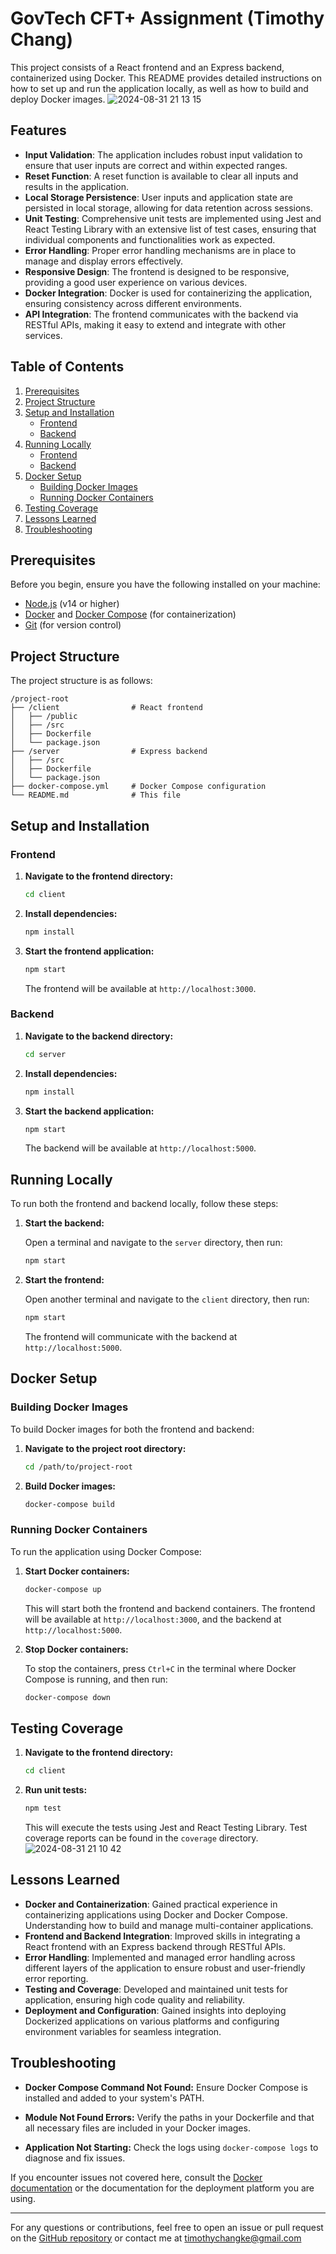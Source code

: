 # GovTech CFT+ Assignment (Timothy Chang)

This project consists of a React frontend and an Express backend, containerized using Docker. This README provides detailed instructions on how to set up and run the application locally, as well as how to build and deploy Docker images.
![2024-08-31 21 13 15](https://github.com/user-attachments/assets/e16c9038-89e6-408e-a749-edd3250a152c)

## Features

- **Input Validation**: The application includes robust input validation to ensure that user inputs are correct and within expected ranges.
- **Reset Function**: A reset function is available to clear all inputs and results in the application.
- **Local Storage Persistence**: User inputs and application state are persisted in local storage, allowing for data retention across sessions.
- **Unit Testing**: Comprehensive unit tests are implemented using Jest and React Testing Library with an extensive list of test cases, ensuring that individual components and functionalities work as expected.
- **Error Handling**: Proper error handling mechanisms are in place to manage and display errors effectively.
- **Responsive Design**: The frontend is designed to be responsive, providing a good user experience on various devices.
- **Docker Integration**: Docker is used for containerizing the application, ensuring consistency across different environments.
- **API Integration**: The frontend communicates with the backend via RESTful APIs, making it easy to extend and integrate with other services.

## Table of Contents

1. [Prerequisites](#prerequisites)
2. [Project Structure](#project-structure)
3. [Setup and Installation](#setup-and-installation)
   - [Frontend](#frontend)
   - [Backend](#backend)
4. [Running Locally](#running-locally)
   - [Frontend](#frontend)
   - [Backend](#backend)
5. [Docker Setup](#docker-setup)
   - [Building Docker Images](#building-docker-images)
   - [Running Docker Containers](#running-docker-containers)
6. [Testing Coverage](#testing-coverage)
7. [Lessons Learned](#lessons-learned)
8. [Troubleshooting](#troubleshooting)

## Prerequisites

Before you begin, ensure you have the following installed on your machine:

- [Node.js](https://nodejs.org/) (v14 or higher)
- [Docker](https://www.docker.com/) and [Docker Compose](https://docs.docker.com/compose/install/) (for containerization)
- [Git](https://git-scm.com/) (for version control)

## Project Structure

The project structure is as follows:

```
/project-root
├── /client                # React frontend
│   ├── /public
│   ├── /src
│   ├── Dockerfile
│   └── package.json
├── /server                # Express backend
│   ├── /src
│   ├── Dockerfile
│   └── package.json
├── docker-compose.yml     # Docker Compose configuration
└── README.md              # This file
```

## Setup and Installation

### Frontend

1. **Navigate to the frontend directory:**

   ```bash
   cd client
   ```

2. **Install dependencies:**

   ```bash
   npm install
   ```

3. **Start the frontend application:**

   ```bash
   npm start
   ```

   The frontend will be available at `http://localhost:3000`.

### Backend

1. **Navigate to the backend directory:**

   ```bash
   cd server
   ```

2. **Install dependencies:**

   ```bash
   npm install
   ```

3. **Start the backend application:**

   ```bash
   npm start
   ```

   The backend will be available at `http://localhost:5000`.

## Running Locally

To run both the frontend and backend locally, follow these steps:

1. **Start the backend:**

   Open a terminal and navigate to the `server` directory, then run:

   ```bash
   npm start
   ```

2. **Start the frontend:**

   Open another terminal and navigate to the `client` directory, then run:

   ```bash
   npm start
   ```

   The frontend will communicate with the backend at `http://localhost:5000`.

## Docker Setup

### Building Docker Images

To build Docker images for both the frontend and backend:

1. **Navigate to the project root directory:**

   ```bash
   cd /path/to/project-root
   ```

2. **Build Docker images:**

   ```bash
   docker-compose build
   ```

### Running Docker Containers

To run the application using Docker Compose:

1. **Start Docker containers:**

   ```bash
   docker-compose up
   ```

   This will start both the frontend and backend containers. The frontend will be available at `http://localhost:3000`, and the backend at `http://localhost:5000`.

2. **Stop Docker containers:**

   To stop the containers, press `Ctrl+C` in the terminal where Docker Compose is running, and then run:

   ```bash
   docker-compose down
   ```

## Testing Coverage

1. **Navigate to the frontend directory:**

   ```bash
   cd client
   ```

2. **Run unit tests:**

   ```bash
   npm test
   ```

   This will execute the tests using Jest and React Testing Library. Test coverage reports can be found in the `coverage` directory.
![2024-08-31 21 10 42](https://github.com/user-attachments/assets/1509a936-3053-4431-80ad-fb17665670f4)


## Lessons Learned

- **Docker and Containerization**: Gained practical experience in containerizing applications using Docker and Docker Compose. Understanding how to build and manage multi-container applications.
- **Frontend and Backend Integration**: Improved skills in integrating a React frontend with an Express backend through RESTful APIs.
- **Error Handling**: Implemented and managed error handling across different layers of the application to ensure robust and user-friendly error reporting.
- **Testing and Coverage**: Developed and maintained unit tests for application, ensuring high code quality and reliability.
- **Deployment and Configuration**: Gained insights into deploying Dockerized applications on various platforms and configuring environment variables for seamless integration.

## Troubleshooting

- **Docker Compose Command Not Found:**
  Ensure Docker Compose is installed and added to your system's PATH.

- **Module Not Found Errors:**
  Verify the paths in your Dockerfile and that all necessary files are included in your Docker images.

- **Application Not Starting:**
  Check the logs using `docker-compose logs` to diagnose and fix issues.

If you encounter issues not covered here, consult the [Docker documentation](https://docs.docker.com/) or the documentation for the deployment platform you are using.

---

For any questions or contributions, feel free to open an issue or pull request on the [GitHub repository](https://github.com/your-repo) or contact me at timothychangke@gmail.com
